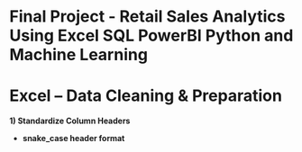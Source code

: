 # Final Project - Retail Sales Analytics Using Excel SQL PowerBI Python and Machine Learning

# Excel – Data Cleaning & Preparation

**1) Standardize Column Headers**

* **snake_case header format**


